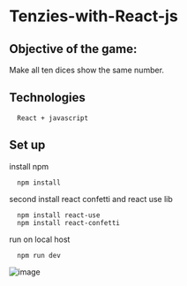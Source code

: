 # Tenzies-with-React-js
## Objective of the game:
Make all ten dices show the same number.
## Technologies
```
  React + javascript
```
## Set up 
install npm
```
  npm install
```
second install react confetti and react use lib
```
  npm install react-use
  npm install react-confetti
```
run on local host
```
  npm run dev
 ```
![image](https://user-images.githubusercontent.com/67235854/231886318-a4a342c2-46db-43d5-9ea8-4803c62c3e08.png)
